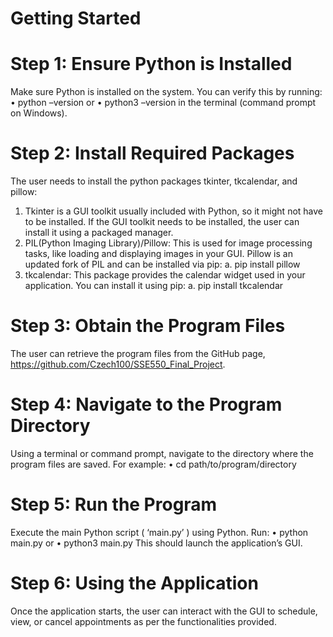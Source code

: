 # Getting Started
# Step 1: Ensure Python is Installed
Make sure Python is installed on the system. You can verify this by running:
•	python –version
or
•	python3 –version
in the terminal (command prompt on Windows).
# Step 2: Install Required Packages
The user needs to install the python packages tkinter, tkcalendar, and pillow:
1.	Tkinter is a GUI toolkit usually included with Python, so it might not have to be installed. If the GUI toolkit needs to be installed, the user can install it using a packaged manager.
2.	PIL(Python Imaging Library)/Pillow: This is used for image processing tasks, like loading and displaying images in your GUI. Pillow is an updated fork of PIL and can be installed via pip:
a.	pip install pillow
3.	tkcalendar: This package provides the calendar widget used in your application. You can install it using pip:
a.	pip install tkcalendar
# Step 3: Obtain the Program Files
The user can retrieve the program files from the GitHub page, https://github.com/Czech100/SSE550_Final_Project. 
# Step 4: Navigate to the Program Directory
Using a terminal or command prompt, navigate to the directory where the program files are saved. For example:
•	cd path/to/program/directory
# Step 5: Run the Program
Execute the main Python script ( ‘main.py’ ) using Python. 
Run:
•	python main.py 
or
•	python3 main.py
This should launch the application’s GUI.
# Step 6: Using the Application
Once the application starts, the user can interact with the GUI to schedule, view, or cancel appointments as per the functionalities provided.
